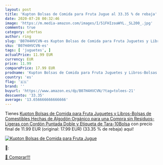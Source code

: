 ```yaml
---
layout: post
title: 'Kupton Bolsas de Comida para Fruta Jugue al 33.35 % de rebaja'
date: 2020-07-28 00:32:46
image: 'https://m.media-amazon.com/images/I/51FHIzoaWYL._SL200_.jpg'
comments: true
category: ofertas
author: ring
slug: 'B07H4HVCVN-es Kupton Bolsas de Comida para Fruta Juguetes y Libros-...'
sku: 'B07H4HVCVN-es'
tags: [ 'juguetes', ]
actualPrice: 11.99 EUR
currency: EUR
price: 11.99
comparePrice: 17.99 EUR
prodname: 'Kupton Bolsas de Comida para Fruta Juguetes y Libros-Bolsas de Comestibles Hechas de Algodón Orgánico para una Compra sin Residuos-Ligeras con Cordón Puntada Doble y Etiqueta de Tara-10Bolsa'
country: 'es'
flag: '🇪🇸'
brand: ''
buyurl: 'https://www.amazon.es/dp/B07H4HVCVN/?tag=tolees-21'
descuento: '33.35'
average: '13.656666666666666'
---
```


Tienes [Kupton Bolsas de Comida para Fruta Juguetes y Libros-Bolsas de Comestibles Hechas de Algodón Orgánico para una Compra sin Residuos-Ligeras con Cordón Puntada Doble y Etiqueta de Tara-10Bolsa](https://www.amazon.es/dp/B07H4HVCVN/?tag=tolees-21) con precio final de  11.99 EUR (original: 17.99 EUR) (33.35 %  de rebaja) aqui!

[![Kupton Bolsas de Comida para Fruta Jugue](https://m.media-amazon.com/images/I/51FHIzoaWYL._SL200_.jpg)](https://www.amazon.es/dp/B07H4HVCVN/?tag=tolees-21)

🔎:


[🛒 Comprar!!!](https://www.amazon.es/dp/B07H4HVCVN/?tag=tolees-21)
